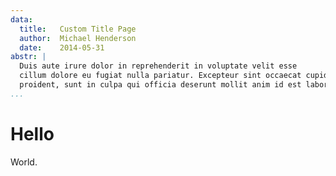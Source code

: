 ```yaml
---
data:
  title:   Custom Title Page
  author:  Michael Henderson
  date:    2014-05-31
abstr: |
  Duis aute irure dolor in reprehenderit in voluptate velit esse
  cillum dolore eu fugiat nulla pariatur. Excepteur sint occaecat cupidatat non
  proident, sunt in culpa qui officia deserunt mollit anim id est laborum.
...
```


# Hello
World.

